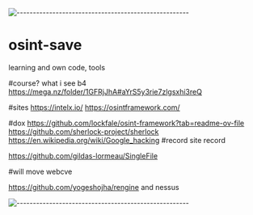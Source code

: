 ![-----------------------------------------------------](https://raw.githubusercontent.com/andreasbm/readme/master/assets/lines/aqua.png)

# osint-save
learning and own code, tools

#course? what i see b4
https://mega.nz/folder/1GFRjJhA#aYrS5y3rie7zlgsxhi3reQ

#sites
https://intelx.io/
https://osintframework.com/


#dox
https://github.com/lockfale/osint-framework?tab=readme-ov-file
https://github.com/sherlock-project/sherlock
https://en.wikipedia.org/wiki/Google_hacking
#record
site record

https://github.com/gildas-lormeau/SingleFile

#will move webcve

https://github.com/yogeshojha/rengine
and nessus

![-----------------------------------------------------](https://raw.githubusercontent.com/andreasbm/readme/master/assets/lines/aqua.png)


